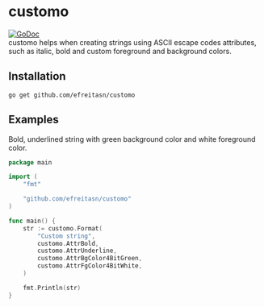# customo
[![GoDoc](https://godoc.org/github.com/efreitasn/customo?status.svg)](https://godoc.org/github.com/efreitasn/customo)  
customo helps when creating strings using ASCII escape codes attributes, such as italic, bold and custom foreground and background colors.

## Installation
```shell
go get github.com/efreitasn/customo
```

## Examples
Bold, underlined string with green background color and white foreground color.

```go
package main

import (
	"fmt"

	"github.com/efreitasn/customo"
)

func main() {
	str := customo.Format(
		"Custom string",
		customo.AttrBold,
		customo.AttrUnderline,
		customo.AttrBgColor4BitGreen,
		customo.AttrFgColor4BitWhite,
	)

	fmt.Println(str)
}
```